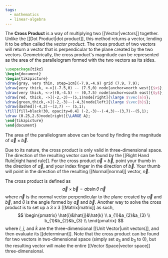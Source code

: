 ```yaml
---
tags:
  - mathematics
  - linear-algebra
---
```

The **Cross Product** is a way of multiplying two [[Vector|vectors]] together. Unlike the [[Dot Product|dot product]], this method returns a vector, lending it to be often called the *vector product*. The cross product of two vectors will return a vector that is perpendicular to the plane created by the two vectors. Geometrically, the cross product's magnitude can be represented as the area of the parallelogram formed with the two vectors as its sides.
```tikz
\usepackage{tikz}
\begin{document}
\begin{tikzpicture}
\draw[gray, very thin, step=1cm](-7.9,-4.9) grid (7.9, 7.9);
\draw[very thick, <->](-7.5,0) -- (7.5,0) node[anchor=north west]{$x$};
\draw[very thick, <->](0,-4.5) -- (0,7.5) node[anchor=south east]{$y$};
\draw[red, thick, ->](-2,-3)--(5,1)node[right]{\large $\vec{a}$};
\draw[green,thick,->](-2,-3)--(-4,3)node[left]{\large $\vec{b}$};
\draw[dashed](-4,3)--(3,7) -- (5,1);
\fill[fill=black!30, opacity=0.4] (-2,-3)--(-4,3)--(3,7)--(5,1);
\draw (0.25,2.5)node[right]{\LARGE A};
\end{tikzpicture}
\end{document}
```
The area of the parallelogram above can be found by finding the magnitude of $\vec{a}\times \vec{b}$.

Due to its nature, the cross product is only valid in three-dimensional space. The direction of the resulting vector can be found by the [[Right Hand Rule|right hand rule]]. For the cross product $\vec{a}\times \vec{b}$, point your thumb in the direction of $\vec{a}$, and your index finger in the direction of $\vec{b}$. Your thumb will point in the direction of the resulting [[Normal|normal]] vector, $\vec{n}$. 

The cross product is defined as
$$
\vec{a}\times \vec{b}=ab\sin \theta \ \vec{n}
$$
where $\vec{n}$ is the normal vector perpendicular to the plane created by $\vec{a}$ and $\vec{b}$, and $\theta$ is the angle formed by $\vec{a}$ and $\vec{b}$. Another way to solve the cross product is to set up a $3$ x $3$ [[Matrix|matrix]] as such,
$$
\begin{pmatrix}
\hat{i}&\hat{j}&\hat{k} \\
a_{1}&a_{2}&a_{3} \\
b_{1}&b_{2}&b_{3} \\
\end{pmatrix}
$$
where $\hat{i}$, $\hat{j}$, and $\hat{k}$ are the three-dimensional [[Unit Vector|unit vectors]], and then evaluate its [[determinant]]. Note that the cross product can be found for two vectors in two-dimensional space (simply set $a_{3}$ and $b_{3}$ to $0$), but the resulting vector will make the entire [[Vector Space|vector space]] three-dimensional. 
